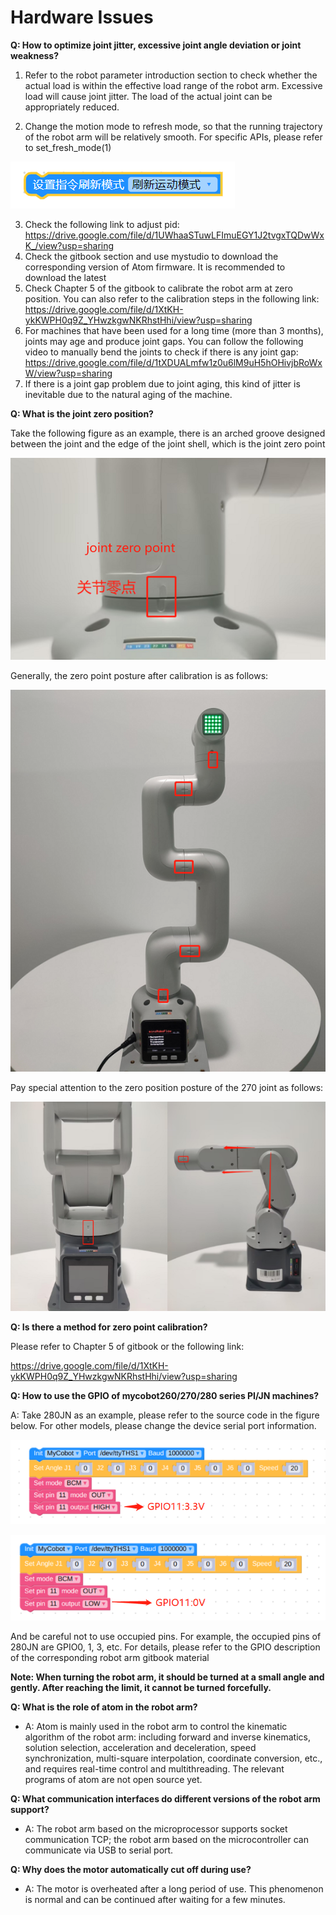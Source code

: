 # Hardware Issues

**Q: How to optimize joint jitter, excessive joint angle deviation or joint weakness?**

1. Refer to the robot parameter introduction section to check whether the actual load is within the effective load range of the robot arm. Excessive load will cause joint jitter. The load of the actual joint can be appropriately reduced.

2. Change the motion mode to refresh mode, so that the running trajectory of the robot arm will be relatively smooth. For specific APIs, please refer to
set_fresh_mode(1)

![](../../resource/4-SupportAndService/9.Troubleshooting/9.images/hardware_6-0.png)

3. Check the following link to adjust pid: https://drive.google.com/file/d/1UWhaaSTuwLFImuEGY1J2tvgxTQDwWxK_/view?usp=sharing
4. Check the gitbook section and use mystudio to download the corresponding version of Atom firmware. It is recommended to download the latest
5. Check Chapter 5 of the gitbook to calibrate the robot arm at zero position. You can also refer to the calibration steps in the following link: https://drive.google.com/file/d/1XtKH-ykKWPH0q9Z_YHwzkgwNKRhstHhi/view?usp=sharing
6. For machines that have been used for a long time (more than 3 months), joints may age and produce joint gaps. You can follow the following video to manually bend the joints to check if there is any joint gap: https://drive.google.com/file/d/1tXDUALmfw1z0u6lM9uH5hOHivjbRoWxW/view?usp=sharing
7. If there is a joint gap problem due to joint aging, this kind of jitter is inevitable due to the natural aging of the machine.

**Q: What is the joint zero position?**

Take the following figure as an example, there is an arched groove designed between the joint and the edge of the joint shell, which is the joint zero point

![](../../resource/4-SupportAndService/9.Troubleshooting/9.images/hardware_6.png)

Generally, the zero point posture after calibration is as follows:

![](../../resource/4-SupportAndService/9.Troubleshooting/9.images/hardware_7.png)

Pay special attention to the zero position posture of the 270 joint as follows:

![](../../resource/4-SupportAndService/9.Troubleshooting/9.images/hardware_8.png)

**Q: Is there a method for zero point calibration?**

Please refer to Chapter 5 of gitbook or the following link:

https://drive.google.com/file/d/1XtKH-ykKWPH0q9Z_YHwzkgwNKRhstHhi/view?usp=sharing

**Q: How to use the GPIO of mycobot260/270/280 series PI/JN machines?**

A: Take 280JN as an example, please refer to the source code in the figure below. For other models, please change the device serial port information.

![](../../resource/4-SupportAndService/9.Troubleshooting/9.images/pi_hardware_2.png)

![](../../resource/4-SupportAndService/9.Troubleshooting/9.images/pi_hardware_3.png)

And be careful not to use occupied pins. For example, the occupied pins of 280JN are GPIO0, 1, 3, etc. For details, please refer to the GPIO description of the corresponding robot arm gitbook material

**Note: When turning the robot arm, it should be turned at a small angle and gently. After reaching the limit, it cannot be turned forcefully.**

**Q: What is the role of atom in the robot arm?**

- A: Atom is mainly used in the robot arm to control the kinematic algorithm of the robot arm: including forward and inverse kinematics, solution selection, acceleration and deceleration, speed synchronization, multi-square interpolation, coordinate conversion, etc., and requires real-time control and multithreading. The relevant programs of atom are not open source yet.

**Q: What communication interfaces do different versions of the robot arm support?**

- A: The robot arm based on the microprocessor supports socket communication TCP; the robot arm based on the microcontroller can communicate via USB to serial port.

**Q: Why does the motor automatically cut off during use?**

- A: The motor is overheated after a long period of use. This phenomenon is normal and can be continued after waiting for a few minutes.

